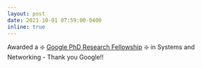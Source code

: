 ```yaml
---
layout: post
date: 2021-10-01 07:59:00-0400
inline: true
---
```


Awarded a :sparkle: [Google PhD Research Fellowship](https://research.google/outreach/phd-fellowship/recipients/) :sparkle: in Systems and Networking - Thank you Google!!
